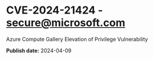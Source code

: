 # CVE-2024-21424 - secure@microsoft.com

Azure Compute Gallery Elevation of Privilege Vulnerability

**Publish date:** 2024-04-09
